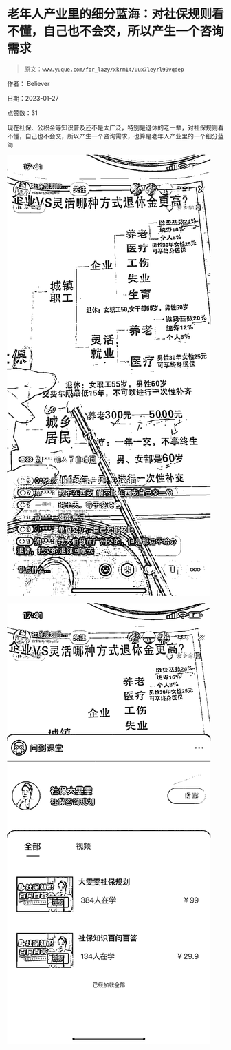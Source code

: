 # 老年人产业里的细分蓝海：对社保规则看不懂，自己也不会交，所以产生一个咨询需求

> 原文：[`www.yuque.com/for_lazy/xkrm14/uux7leyrl99vqdep`](https://www.yuque.com/for_lazy/xkrm14/uux7leyrl99vqdep)

作者： Believer 

日期：2023-01-27 

点赞数：31 

现在社保、公积金等知识普及还不是太广泛，特别是退休的老一辈，对社保规则看不懂，自己也不会交，所以产生一个咨询需求，也算是老年人产业里的一个细分蓝海 

![](img/c3040083be0b1e79bce02d89e830bd32.png) 

![](img/29314ef669771b9cdbca96e838932df8.png) 

